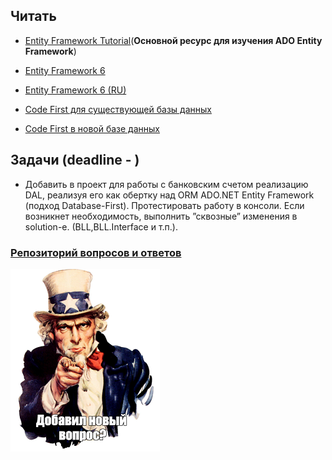 ## Читать
- [Entity Framework Tutorial](http://www.entityframeworktutorial.net/)(**Основной ресурс для изучения ADO Entity Framework**)
- [Entity Framework 6](https://docs.microsoft.com/en-us/ef/ef6/)
- [Entity Framework 6 (RU)](https://docs.microsoft.com/ru-ru/ef/ef6/)

- [Code First для существующей базы данных](https://docs.microsoft.com/ru-ru/ef/ef6/modeling/code-first/workflows/existing-database)
- [Code First в новой базе данных](https://docs.microsoft.com/ru-ru/ef/ef6/modeling/code-first/workflows/new-database)

## Задачи (deadline - )
- Добавить в проект для работы с банковским счетом реализацию DAL, реализуя его как обертку над ORM ADO.NET Entity Framework (подход Database-First). Протестировать работу в консоли. Если возникнет необходимость, выполнить ”сквозные” изменения в solution-e. (BLL,BLL.Interface и т.п.).

### [Репозиторий вопросов и ответов](https://github.com/AnzhelikaKravchuk/.NET-Training.-Spring-2019/tree/master/.Net-Interview-Questions)

![](https://github.com/AnzhelikaKravchuk/Materials/blob/master/Pictures/Q%26A.png)
